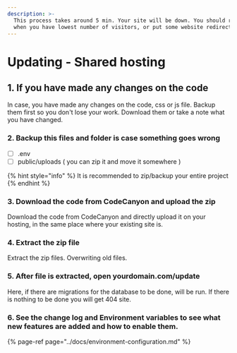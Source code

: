 ```yaml
---
description: >-
  This process takes around 5 min. Your site will be down. You should run it
  when you have lowest number of visitors, or put some website redirect.
---
```


# Updating - Shared hosting

## 1. If you have made any changes on the code

In case, you have made any changes on the code, css or js file. Backup them first so you don't lose your work. Download them or take a note what you have changed. 

### 2. Backup this files and folder is case something goes wrong

* [ ] .env
* [ ] public/uploads  \( you can zip it and move it somewhere \)

{% hint style="info" %}
It is recommended to zip/backup your entire project
{% endhint %}

### 3. Download the code from CodeCanyon and upload the zip

Download the code from CodeCanyon and directly upload it on your hosting, in the same place where your existing site is.

### 4. Extract the zip file 

Extract the zip files. Overwriting old files.

### 5. After file is extracted, open yourdomain.com/update

Here, if there are migrations for the database to be done, will be run. If there is nothing to be done you will get 404 site. 

### 6. See the change log and Environment variables to see what new features are added and how to enable them. 

{% page-ref page="../docs/environment-configuration.md" %}





###   





